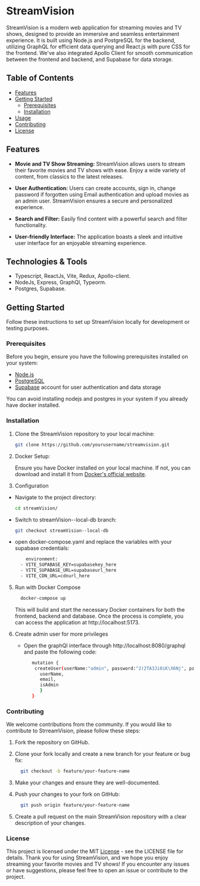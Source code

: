# StreamVision

StreamVision is a modern web application for streaming movies and TV shows, designed to provide an immersive and seamless entertainment experience. It is built using Node.js and PostgreSQL for the backend, utilizing GraphQL for efficient data querying and React.js with pure CSS for the frontend. We've also integrated Apollo Client for smooth communication between the frontend and backend, and Supabase for data storage.

## Table of Contents

- [Features](#features)
- [Getting Started](#getting-started)
  - [Prerequisites](#prerequisites)
  - [Installation](#installation)
- [Usage](#usage)
- [Contributing](#contributing)
- [License](#license)

## Features

- **Movie and TV Show Streaming:** StreamVision allows users to stream their favorite movies and TV shows with ease. Enjoy a wide variety of content, from classics to the latest releases.

- **User Authentication:** Users can create accounts, sign in, change password if forgotten using Email authentication and upload movies as an admin user. StreamVision ensures a secure and personalized experience.

- **Search and Filter:** Easily find content with a powerful search and filter functionality.

- **User-friendly Interface:** The application boasts a sleek and intuitive user interface for an enjoyable streaming experience.

## Technologies & Tools

-  Typescript, ReactJs, Vite, Redux, Apollo-client.
-  NodeJs, Express, GraphQl, Typeorm.
-  Postgres, Supabase.

## Getting Started

Follow these instructions to set up StreamVision locally for development or testing purposes.

### Prerequisites

Before you begin, ensure you have the following prerequisites installed on your system:

- [Node.js](https://nodejs.org/)
- [PostgreSQL](https://www.postgresql.org/)
- [Supabase](https://supabase.io/) account for user authentication and data storage

You can avoid installing nodejs and postgres in your system if you already have docker installed.

### Installation

1. Clone the StreamVision repository to your local machine:

   ```bash
   git clone https://github.com/yourusername/streamvision.git

2. Docker Setup:

   Ensure you have Docker installed on your local machine. If not, you can download and install it from [Docker's official website](https://docs.docker.com/engine/install/).

3. Configuration
  
  - Navigate to the project directory:

    ```bash
    cd streamVision/

  - Switch to streamVision--local-db branch:
    ```bash
    git checkout streamVision--local-db

  - open docker-compose.yaml and replace the variables with your supabase credentials:
    ```bash
        environment:
      - VITE_SUPABASE_KEY=supabasekey_here
      - VITE_SUPABASE_URL=supabaseurl_here
      - VITE_CDN_URL=cdnurl_here
    

5. Run with Docker Compose
   
   ```bash
     docker-compose up
   ```
    This will build and start the necessary Docker containers for both the frontend, backend and database.
    Once the process is complete, you can access the application at http://localhost:5173.

6. Create admin user for more privileges

   - Open the graphQl interface through http://localhost:8080/graphql and paste the following code:

     ```bash
        mutation {
         createUser(userName:"admin", password:"2)2TA3Ji0iK\X6Nj", passwordConfirmation: "2)2TA3Ji0iK\X6Nj", fullName: "admin admin", birthday:"1990-01-01", email: "admin@streamvision.com", isAdmin: true) {
           userName,
           email,
           isAdmin
           }
        }

### Contributing

We welcome contributions from the community. If you would like to contribute to StrreamVision, please follow these steps:

  1. Fork the repository on GitHub.
  2. Clone your fork locally and create a new branch for your feature or bug fix:

     ```bash
       git checkout -b feature/your-feature-name
  3. Make your changes and ensure they are well-documented.
  4. Push your changes to your fork on GitHub:

     ```bash
       git push origin feature/your-feature-name
  6. Create a pull request on the main StreamVision repository with a clear description of your changes.

### License

This project is licensed under the MIT [License](https://github.com/GEEK1050/streamVision/blob/master/LICENSE) - see the LICENSE file for details.
Thank you for using StreamVision, and we hope you enjoy streaming your favorite movies and TV shows! If you encounter any issues or have suggestions, please feel free to open an issue or contribute to the project.
